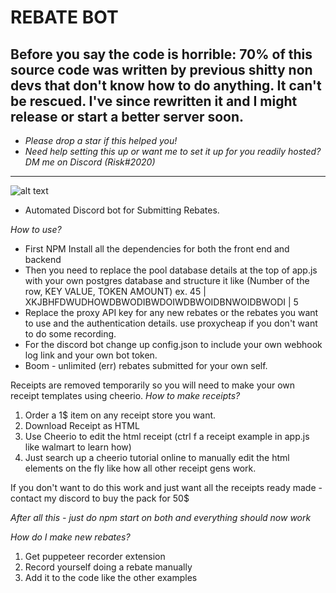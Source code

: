 # REBATE BOT

Before you say the code is horrible: 70% of this source code was written by previous shitty non devs that don't know how to do anything. It can't be rescued. I've since rewritten it and I might release or start a better server soon.
-------------
- *Please drop a star if this helped you!*
- *Need help setting this up or want me to set it up for you readily hosted? DM me on Discord (Risk#2020)*
-------------
![alt text](https://i.vimeocdn.com/video/976239642.webp?mw=700&mh=613)
- Automated Discord bot for Submitting Rebates.

*How to use?*

- First NPM Install all the dependencies for both the front end and backend
- Then you need to replace the pool database details at the top of app.js with your own postgres database and structure it like (Number of the row, KEY VALUE, TOKEN AMOUNT)
  ex. 45 | XKJBHFDWUDHOWDBWODIBWDOIWDBWOIDBNWOIDBWODI | 5
- Replace the proxy API key for any new rebates or the rebates you want to use and the authentication details. use proxycheap if you don't want to do some recording.
- For the discord bot change up config.json to include your own webhook log link and your own bot token.
- Boom - unlimited (err) rebates submitted for your own self.

Receipts are removed temporarily so you will need to make your own receipt templates using cheerio.
*How to make receipts?*
1. Order a 1$ item on any receipt store you want.
2. Download Receipt as HTML
3. Use Cheerio to edit the html receipt (ctrl f a receipt example in app.js like walmart to learn how)
4. Just search up a cheerio tutorial online to manually edit the html elements on the fly like how all other receipt gens work.

If you don't want to do this work and just want all the receipts ready made - contact my discord to buy the pack for 50$

*After all this - just do npm start on both and everything should now work*

*How do I make new rebates?*
1. Get puppeteer recorder extension
2. Record yourself doing a rebate manually
3. Add it to the code like the other examples
